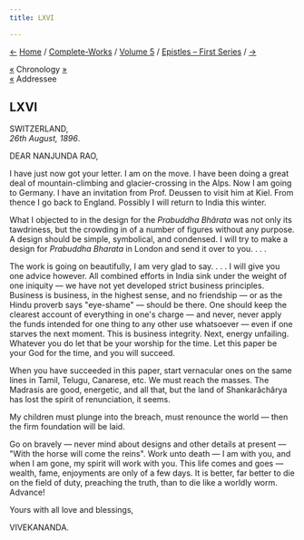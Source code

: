 ```yaml
---
title: LXVI

---
```

<div>

[←](065_blessed_and_beloved.htm) [Home](../../../index.htm) /
[Complete-Works](../../complete_works.htm) / [Volume
5](../volume_5_contents.htm) / [Epistles – First
Series](epistles_first_series_contents.htm) / [→](067_alasinga.htm)

  

[«](../../volume_6/epistles_second_series/107_mrs_bull.htm) Chronology
[»](../../volume_8/epistles_fourth_series/084_friend.htm)  
[«](062_dr_nanjunda_rao.htm) Addressee

## LXVI

SWITZERLAND,  
*26th August, 1896*.

DEAR NANJUNDA RAO,

I have just now got your letter. I am on the move. I have been doing a
great deal of mountain-climbing and glacier-crossing in the Alps. Now I
am going to Germany. I have an invitation from Prof. Deussen to visit
him at Kiel. From thence I go back to England. Possibly I will return to
India this winter.

What I objected to in the design for the *Prabuddha Bhârata* was not
only its tawdriness, but the crowding in of a number of figures without
any purpose. A design should be simple, symbolical, and condensed. I
will try to make a design for *Prabuddha* *Bharata* in London and send
it over to you. . . .

The work is going on beautifully, I am very glad to say. . . . I will
give you one advice however. All combined efforts in India sink under
the weight of one iniquity — we have not yet developed strict business
principles. Business is business, in the highest sense, and no
friendship — or as the Hindu proverb says "eye-shame" — should be there.
One should keep the clearest account of everything in one's charge — and
never, never apply the funds intended for one thing to any other use
whatsoever — even if one starves the next moment. This is business
integrity. Next, energy unfailing. Whatever you do let that be your
worship for the time. Let this paper be your God for the time, and you
will succeed.

When you have succeeded in this paper, start vernacular ones on the same
lines in Tamil, Telugu, Canarese, etc. We must reach the masses. The
Madrasis are good, energetic, and all that, but the land of
Shankarâchârya has lost the spirit of renunciation, it seems.

My children must plunge into the breach, must renounce the world — then
the firm foundation will be laid.

Go on bravely — never mind about designs and other details at present —
"With the horse will come the reins". Work unto death — I am with you,
and when I am gone, my spirit will work with you. This life comes and
goes — wealth, fame, enjoyments are only of a few days. It is better,
far better to die on the field of duty, preaching the truth, than to die
like a worldly worm. Advance!

Yours with all love and blessings,

VIVEKANANDA.

</div>
